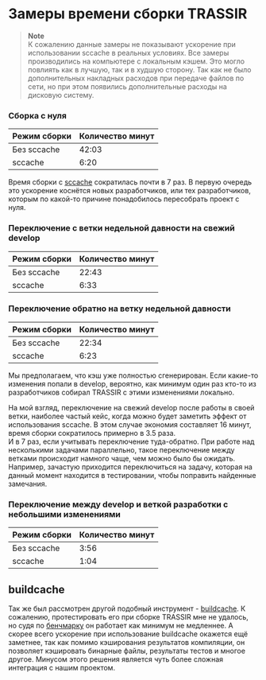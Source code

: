 # Замеры времени сборки TRASSIR
> **Note**  
> К сожалению данные замеры не показывают ускорение при использовании sccache в реальных условиях. Все замеры производились на компьютере с локальным кэшем. Это могло повлиять как в лучшую, так и в худшую сторону. Так как не было дополнительных накладных расходов при передаче файлов по сети, но при этом появились дополнительные расходы на дисковую систему.

### Сборка с нуля
| Режим сборки | Количество минут |
| - | - |
| Без sccache | 42:03 |
| sccache | 6:20 |

Время сборки с [sccache](https://github.com/mozilla/sccache) сократилась почти в 7 раз. В первую очередь это ускорение коснётся новых разработчиков, или тех разработчиков, которым по какой-то причине понадобилось пересобрать проект с нуля.

### Переключение с ветки недельной давности на свежий develop
| Режим сборки | Количество минут |
| - | - |
| Без sccache | 22:43 |
| sccache | 6:33 |

### Переключение обратно на ветку недельной давности
| Режим сборки | Количество минут |
| - | - |
| Без sccache | 22:34 |
| sccache | 6:23 |

Мы предполагаем, что кэш уже полностью сгенерирован. Если какие-то изменения попали в develop, вероятно, как минимум один раз кто-то из разработчиков собирал TRASSIR с этими изменениями локально.

На мой взгляд, переключение на свежий develop после работы в своей ветки, наиболее частый кейс, когда можно будет заметить эффект от использования sccache. В этом случае экономия составляет 16 минут, время сборки сократилось примерно в 3.5 раза.  
И в 7 раз, если учитывать переключение туда-обратно. При работе над несколькими задачами параллельно, такое переключение между ветками происходит намного чаще, чем можно было бы ожидать. Например, зачастую приходится переключиться на задачу, которая на данный момент находится в тестировании, чтобы поправить найденные замечания.

### Переключение между develop и веткой разработки с небольшими изменениями
| Режим сборки | Количество минут |
| - | - |
| Без sccache | 3:56 |
| sccache | 1:04 |

## buildcache
Так же был рассмотрен другой подобный инструмент - [buildcache](https://github.com/mbitsnbites/buildcache/tree/master). К сожалению, протестировать его при сборке TRASSIR мне не удалось, но судя по [бенчмарку](https://github.com/mbitsnbites/buildcache/blob/master/doc/benchmarks.md) он работает как минимум не медленнее. А скорее всего ускорение при использование buildcache окажется ещё заметнее, так как помимо кэширования результатов компиляции, он позволяет кэшировать бинарные файлы, результаты тестов и многое другое. Минусом этого решения является чуть более сложная интеграция с нашим проектом.
